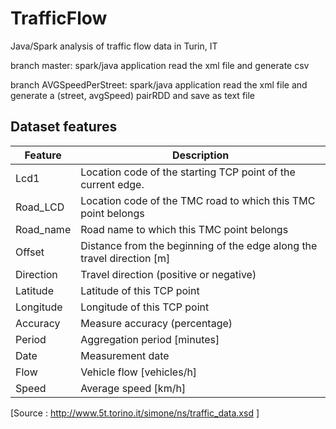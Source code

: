 # TrafficFlow
Java/Spark analysis of traffic flow data in Turin, IT

branch master: spark/java application
  read the xml file and generate csv
  
branch AVGSpeedPerStreet: spark/java application
  read the xml file and generate a (street, avgSpeed) pairRDD and save as text file

## Dataset features

Feature | Description
------------ | -------------
Lcd1 | Location code of the starting TCP point of the current edge.
Road_LCD | Location code of the TMC road to which this TMC point belongs
Road_name | Road name to which this TMC point belongs
Offset | Distance from the beginning of the edge along the travel direction [m]
Direction | Travel direction (positive or negative)
Latitude | Latitude of this TCP point
Longitude | Longitude of this TCP point
Accuracy | Measure accuracy (percentage)
Period | Aggregation period [minutes]
Date | Measurement date
Flow | Vehicle flow [vehicles/h]
Speed | Average speed [km/h]

[Source : http://www.5t.torino.it/simone/ns/traffic_data.xsd ]


